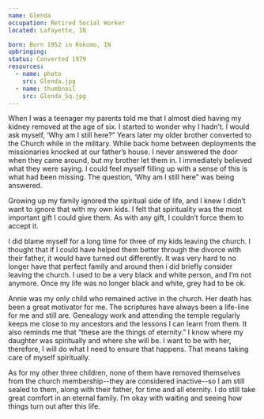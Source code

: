 ```yaml
---
name: Glenda
occupation: Retired Social Worker
located: Lafayette, IN 

born: Born 1952 in Kokomo, IN
upbringing: 
status: Converted 1979
resources: 
  - name: photo
    src: Glenda.jpg
  - name: thumbnail
    src: Glenda_Sq.jpg
---
```



When I was a teenager my parents told me that I almost died having my kidney removed at the age of six. I started to wonder why I hadn’t.  I would ask myself, ‘Why am I still here?”  Years later my older brother converted to the Church while in the military.  While back home between deployments the missionaries knocked at our father’s house.  I never answered the door when they came around, but my brother let them in. I immediately believed what they were saying. I could feel myself filling up with a sense of this is what had been missing.  The question, ‘Why am I still here” was being answered.

Growing up my family ignored the spiritual side of life, and I knew I didn’t want to ignore that with my own kids. I felt that spirituality was the most important gift I could give them. As with any gift, I couldn’t force them to accept it. 

I did blame myself for a long time for three of my kids leaving the church. I thought that if I could have helped them better through the divorce with their father, it would have turned out differently.  It was very hard to no longer have that perfect family and around then i did briefly consider leaving the church. I used to be a very black and white person, and I’m not anymore. Once my life was no longer black and white, grey had to be ok.  

Annie was my only child who remained active in the church.  Her death has been a great motivator for me. The scriptures have always been a life-line for me and still are.  Genealogy work and attending the temple regularly keeps me close to my ancestors and the lessons I can learn from them.  It also reminds me that “these are the things of eternity.”  I know where my daughter was spiritually and where she will be.  I want to be with her, therefore, I will do what I need to ensure that happens. That means taking care of myself spiritually.

As for my other three children, none of them have removed themselves from the church membership--they are considered inactive--so I am still sealed to them, along with their father, for time and all eternity. I do still take great comfort in an eternal family.  I’m okay with waiting and seeing how things turn out after this life. 
